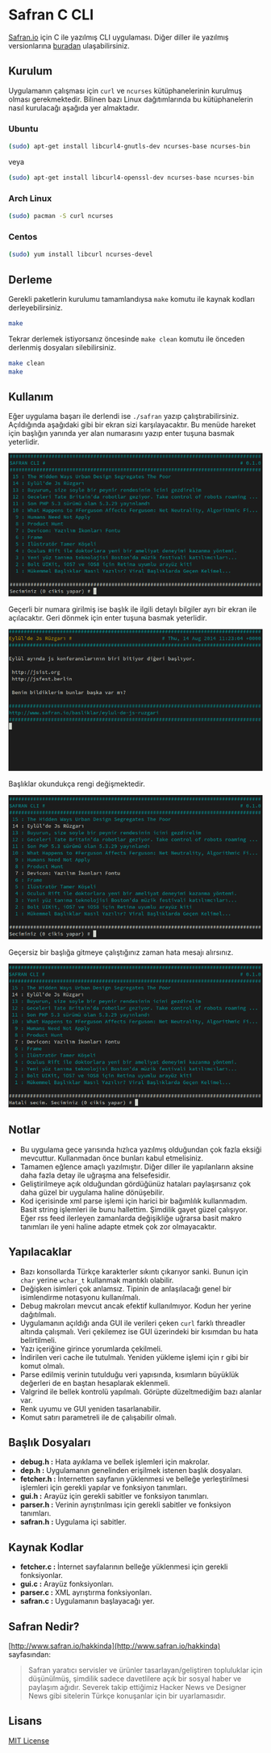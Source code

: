 # Safran C CLI

[Safran.io](http://safran.io) için C ile yazılmış CLI uygulaması. Diğer diller ile yazılmış versionlarına [buradan](https://github.com/f/awesome-safran) ulaşabilirsiniz.

## Kurulum

Uygulamanın çalışması için `curl` ve `ncurses` kütüphanelerinin kurulmuş olması gerekmektedir. Bilinen bazı Linux dağıtımlarında bu kütüphanelerin nasıl kurulacağı aşağıda yer almaktadır.

### Ubuntu

```bash
(sudo) apt-get install libcurl4-gnutls-dev ncurses-base ncurses-bin
```

veya

```bash
(sudo) apt-get install libcurl4-openssl-dev ncurses-base ncurses-bin
```

### Arch Linux

```bash
(sudo) pacman -S curl ncurses
```

### Centos

```bash
(sudo) yum install libcurl ncurses-devel
```

## Derleme

Gerekli paketlerin kurulumu tamamlandıysa `make` komutu ile kaynak kodları derleyebilirsiniz.

```bash
make
```

Tekrar derlemek istiyorsanız öncesinde `make clean` komutu ile önceden derlenmiş dosyaları silebilirsiniz.

```bash
make clean
make
```

## Kullanım

Eğer uygulama başarı ile derlendi ise `./safran` yazıp çalıştırabilirsiniz. Açıldığında aşağıdaki gibi bir ekran sizi karşılayacaktır. Bu menüde hareket için başlığın yanında yer alan numarasını yazıp enter tuşuna basmak yeterlidir.

![Safran.io](safran1.png)

Geçerli bir numara girilmiş ise başlık ile ilgili detaylı bilgiler ayrı bir ekran ile açılacaktır. Geri dönmek için enter tuşuna basmak yeterlidir.

![Safran.io](safran2.png)

Başlıklar okundukça rengi değişmektedir.

![Safran.io](safran3.png)

Geçersiz bir başlığa gitmeye çalıştığınız zaman hata mesajı alırsınız.

![Safran.io](safran4.png)

## Notlar

* Bu uygulama gece yarısında hızlıca yazılmış olduğundan çok fazla eksiği mevcuttur. Kullanmadan önce bunları kabul etmelisiniz.
* Tamamen eğlence amaçlı yazılmıştır. Diğer diller ile yapılanların aksine daha fazla detay ile uğraşma ana felsefesidir.
* Geliştirilmeye açık olduğundan gördüğünüz hataları paylaşırsanız çok daha güzel bir uygulama haline dönüşebilir.
* Kod içerisinde xml parse işlemi için harici bir bağımlılık kullanmadım. Basit string işlemleri ile bunu hallettim. Şimdilik gayet güzel çalışıyor. Eğer rss feed ilerleyen zamanlarda değişikliğe uğrarsa basit makro tanımları ile yeni haline adapte etmek çok zor olmayacaktır.

## Yapılacaklar

* Bazı konsollarda Türkçe karakterler sıkıntı çıkarıyor sanki. Bunun için `char` yerine `wchar_t` kullanmak mantıklı olabilir.
* Değişken isimleri çok anlamsız. Tipinin de anlaşılacağı genel bir isimlendirme notasyonu kullanılmalı.
* Debug makroları mevcut ancak efektif kullanılmıyor. Kodun her yerine dağıtılmalı.
* Uygulamanın açıldığı anda GUI ile verileri çeken `curl` farklı threadler altında çalışmalı. Veri çekilemez ise GUI üzerindeki bir kısımdan bu hata belirtilmeli.
* Yazı içeriğine girince yorumlarda çekilmeli.
* İndirilen veri cache ile tutulmalı. Yeniden yükleme işlemi için r gibi bir komut olmalı.
* Parse edilmiş verinin tutulduğu veri yapısında, kısımların büyüklük değerleri de en baştan hesaplarak eklenmeli.
* Valgrind ile bellek kontrolü yapılmalı. Görüpte düzeltmediğim bazı alanlar var.
* Renk uyumu ve GUI yeniden tasarlanabilir.
* Komut satırı parametreli ile de çalışabilir olmalı.

## Başlık Dosyaları

* **debug.h :** Hata ayıklama ve bellek işlemleri için makrolar.
* **dep.h :** Uygulamanın genelinden erişilmek istenen başlık dosyaları.
* **fetcher.h :** İnternetten sayfanın yüklenmesi ve belleğe yerleştirilmesi işlemleri için gerekli yapılar ve fonksiyon tanımları.
* **gui.h :** Arayüz için gerekli sabitler ve fonksiyon tanımları.
* **parser.h :** Verinin ayrıştırılması için gerekli sabitler ve fonksiyon tanımları.
* **safran.h :** Uygulama içi sabitler.

## Kaynak Kodlar

* **fetcher.c :** İnternet sayfalarının belleğe yüklenmesi için gerekli fonksiyonlar.
* **gui.c :** Arayüz fonksiyonları.
* **parser.c :** XML ayrıştırma fonksiyonları.
* **safran.c :** Uygulamanın başlayacağı yer.

## Safran Nedir?

[http://www.safran.io/hakkinda](http://www.safran.io/hakkinda) sayfasından:

> Safran yaratıcı servisler ve ürünler tasarlayan/geliştiren topluluklar için düşünülmüş, şimdilik sadece davetlilere açık bir sosyal haber ve paylaşım ağıdır. Severek takip ettiğimiz Hacker News ve Designer News gibi sitelerin Türkçe konuşanlar için bir uyarlamasıdır.

## Lisans

[MIT License](http://halit.mit-license.org/)
